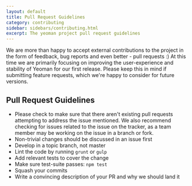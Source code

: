 ```yaml
---
layout: default
title: Pull Request Guidelines
category: contributing
sidebar: sidebars/contributing.html
excerpt: The yeoman project pull request guidelines
---
```


We are more than happy to accept external contributions to the project in the form of feedback, bug reports and even better - pull requests :) At this time we are primarily focusing on improving the user-experience and stability of Yeoman for our first release. Please keep this in mind if submitting feature requests, which we're happy to consider for future versions.

## Pull Request Guidelines

* Please check to make sure that there aren't existing pull requests attempting to address the issue mentioned. We also recommend checking for issues related to the issue on the tracker, as a team member may be working on the issue in a branch or fork.
* Non-trivial changes should be discussed in an issue first
* Develop in a topic branch, not master
* Lint the code by running `grunt` or `gulp`
* Add relevant tests to cover the change
* Make sure test-suite passes: `npm test`
* Squash your commits
* Write a convincing description of your PR and why we should land it
